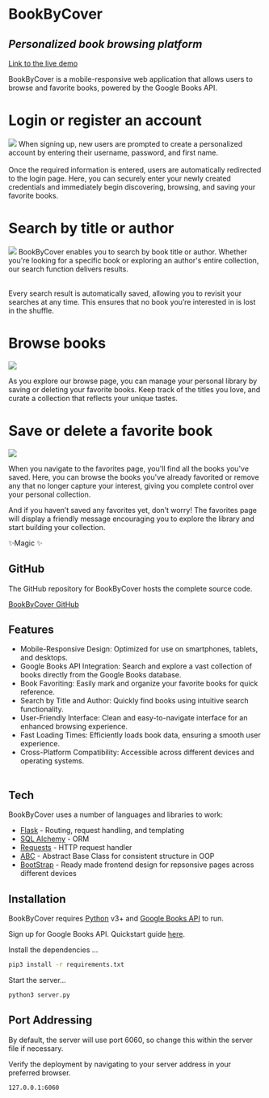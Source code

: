 # BookByCover
## _Personalized book browsing platform_

[Link to the live demo](https://songstratus.herokuapp.com/)


BookByCover is a mobile-responsive web application that allows users to browse and favorite books, powered by the Google Books API.

# Login or register an account
<img src="https://i.imgur.com/57Ino1c.png"/>
When signing up, new users are prompted to create a personalized account by entering their username, password, and first name.<br><br>
Once the required information is entered, users are automatically redirected to the login page. Here, you can securely enter your newly created credentials and immediately begin discovering, browsing, and saving your favorite books.

# Search by title or author
<img src="https://i.imgur.com/od2VSGJ.png"/>
BookByCover enables you to search by book title or author. Whether you're looking for a specific book or exploring an author's entire collection, our search function delivers results.<br><br>

Every search result is automatically saved, allowing you to revisit your searches at any time. This ensures that no book you’re interested in is lost in the shuffle.
# Browse books
<img src="https://i.imgur.com/BR3FVVa.png"/>

As you explore our browse page, you can manage your personal library by saving or deleting your favorite books. Keep track of the titles you love, and curate a collection that reflects your unique tastes.

# Save or delete a favorite book
<img src="https://i.imgur.com/ntw6l8P.png"/>

When you navigate to the favorites page, you'll find all the books you've saved. Here, you can browse the books you've already favorited or remove any that no longer capture your interest, giving you complete control over your personal collection.<br>

And if you haven’t saved any favorites yet, don’t worry! The favorites page will display a friendly message encouraging you to explore the library and start building your collection.

✨Magic ✨

## GitHub


The GitHub repository for BookByCover hosts the complete source code.

[BookByCover GitHub](https://github.com/Shanz-Webbie/bookbycover)

## Features

- Mobile-Responsive Design: Optimized for use on smartphones, tablets, and desktops.
- Google Books API Integration: Search and explore a vast collection of books directly from the Google Books database.
- Book Favoriting: Easily mark and organize your favorite books for quick reference.
- Search by Title and Author: Quickly find books using intuitive search functionality.
- User-Friendly Interface: Clean and easy-to-navigate interface for an enhanced browsing experience.
- Fast Loading Times: Efficiently loads book data, ensuring a smooth user experience.
- Cross-Platform Compatibility: Accessible across different devices and operating systems.
<br><br>


## Tech

BookByCover uses a number of languages and libraries to work:

- [Flask] - Routing, request handling, and templating
- [SQL Alchemy] - ORM
- [Requests] - HTTP request handler
- [ABC] - Abstract Base Class for consistent structure in OOP
- [BootStrap](https://getbootstrap.com/) - Ready made frontend design for repsonsive pages across different devices


## Installation

BookByCover requires [Python](https://www.python.org/downloads/) v3+ and [Google Books API](https://developers.google.com/books) to run.

Sign up for Google Books API. Quickstart guide [here](https://developers.google.com/books/docs/v1/getting_started).

Install the dependencies ...

```sh
pip3 install -r requirements.txt
```

Start the server...

```sh
python3 server.py
```

## Port Addressing

By default, the server will use port 6060, so change this within the
server file if necessary.


Verify the deployment by navigating to your server address in
your preferred browser.

```sh
127.0.0.1:6060
```


[//]: # (These are reference links used in the body of this note and get stripped out when the markdown processor does its job. There is no need to format nicely because it shouldn't be seen. Thanks SO - http://stackoverflow.com/questions/4823468/store-comments-in-markdown-syntax)


   [Flask]: <https://flask.palletsprojects.com/en/3.0.x/installation/>
   [SQL Alchemy]: <https://www.sqlalchemy.org/>
   [Requests]: <https://pypi.org/project/requests/>
   [ABC]: <https://docs.python.org/3/library/abc.html>
